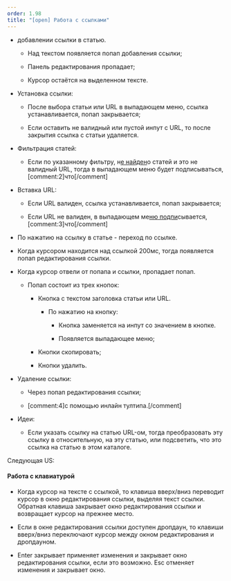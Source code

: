 ```yaml
---
order: 1.98
title: "[open] Работа с ссылками"
---
```


-  добавлении ссылки в статью.

   -  Над текстом появляется попап добавления ссылки;

   -  Панель редактирования пропадает;

   -  Курсор остаётся на выделенном тексте.

-  Установка ссылки:

   -  После выбора статьи или URL в выпадающем меню, ссылка устанавливается, попап закрывается;

   -  Если оставить не валидный или пустой инпут с URL, то после закрытия ссылка с статьи удаляется.

-  Фильтрация статей:

   -  Если по указанному фильтру, н[е найден]()о статей и это не валидный URL, тогда в выпадающем меню будет подписываться, [comment:2]что[/comment]

-  Вставка URL:

   -  Если URL валиден, ссылка устанавливается, попап закрывается;

   -  Если URL не валиден, в выпадающем ме[ню подпи]()сывается, [comment:3]что[/comment]



-  По нажатию на ссылку в статье - переход по ссылке.

-  Когда курсором находится над ссылкой 200мс, тогда появляется попап редактирования ссылки.

-  Когда курсор отвели от попапа и ссылки, пропадает попап.

   -  Попап состоит из трех кнопок:

      -  Кнопка с текстом заголовка статьи или URL.

         -  По нажатию на кнопку:

            -  Кнопка заменяется на инпут со значением в кнопке.

            -  Появляется выпадающее меню;

      -  Кнопки скопировать;

      -  Кнопки удалить.

-  Удаление ссылки:

   -  Через попап редактирования ссылки;

   -  [comment:4]с помощью инлайн тултипа.[/comment]



-  Идеи:

   -  Если указать ссылку на статью URL-ом, тогда преобразовать эту ссылку в относительную, на эту статью, или подсветить, что это ссылка на статью в этом каталоге.

Следующая US:

#### Работа с клавиатурой

-  Когда курсор на тексте с ссылкой, то клавиша вверх/вниз переводит курсор в окно редактирования ссылки, выделяя текст ссылки. Обратная клавиша закрывает окно редактирования ссылки и возвращает курсор на прежнее место.

-  Если в окне редактирования ссылки доступен дропдаун, то клавиши вверх/вниз переключают курсор между окном редактирования и дропдауном.

-  Enter закрывает применяет изменения и закрывает окно редактирования ссылки, если это возможно. Esc отменяет изменения и закрывает окно.